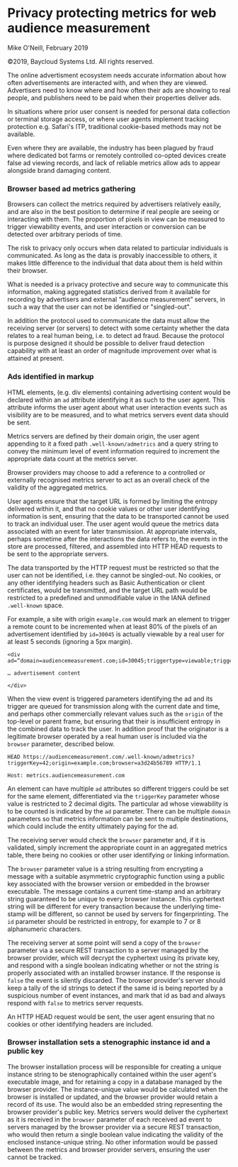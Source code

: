 # Privacy protecting metrics for web audience measurement 

Mike O'Neill, February 2019

©2019, Baycloud Systems Ltd. All rights reserved.

The online advertisment ecosystem needs accurate information about how often advertisements are interacted with,
and when they are viewed. Advertisers need to know where and how often their ads are showing to real people, 
and publishers need to be paid when their properties deliver ads.

In situations where prior user consent is needed for personal data collection or terminal storage access,
or where user agents implement tracking protection e.g. Safari's ITP, 
traditional cookie-based methods may not be available. 

Even where they are available, the industry has been plagued by fraud where dedicated bot farms or remotely controlled co-opted devices 
create false ad viewing records, and lack of reliable metrics allow ads to appear alongside brand damaging content. 


### Browser based ad metrics gathering

Browsers can collect the metrics required by advertisers relatively easily,
and are also in the best position to determine if real people are seeing or interacting with them.
The proportion of pixels in view can be measured to trigger viewability events, and user interaction or conversion can be detected
over arbitrary periods of time.  

The risk to privacy only occurs when data related to particular individuals is communicated. 
As long as the data is provably inaccessible to others, it makes little difference to the individual that data about them is held within their browser.

What is needed is a privacy protective and secure way to communicate this information, 
making aggregated statistics derived from it available for recording
by advertisers and external “audience measurement” servers, in such a way that the user can not be identified or "singled-out".

In addition the protocol used to communicate the data must allow the receiving server (or servers) to detect with some certainty 
whether the data relates to a real human being, i.e. to detect ad fraud.
Because the protocol is purpose designed it should be possible to deliver fraud detection capability with at least an 
order of magnitude improvement over what is attained at present.

### Ads identified in markup

HTML elements, (e.g. div elements) containing advertising content would be declared within an `ad` attribute identifying it as such to the user agent. 
This attribute informs the user agent about what user interaction events such as visibility are to be measured, and to what metrics servers
event data should be sent. 

Metrics servers are defined by their domain origin, the user agent appending to it a fixed path `.well-known/admetrics` and a query string 
to convey the minimum level of event information required to increment the appropriate data count at the metrics server.

Browser providers may choose to add a reference to a controlled or externally recognised metrics 
server to act as an overall check of the validity of the aggregated metrics.

User agents ensure that the target URL is formed by limiting the entropy delivered within it, 
and that no cookie values or other user identifying information is sent, 
ensuring that the data to be transported cannot be used to track an individual user. 
The user agent would queue the metrics data associated with an event for later transmission.
At appropriate intervals, 
perhaps sometime after the interactions the data refers to, 
the events in the store are processed, filtered, and assembled into HTTP HEAD requests to be sent to the appropriate servers.

The data transported by the HTTP request must be restricted so that the user can not be identified, 
i.e. they cannot be singled-out. 
No cookies, or any other identifying headers such as Basic Authentication or client certificates, would be transmitted, 
and the target URL path would be restricted to a predefined and unmodifiable value in the IANA defined `.well-known` space.

For example, a site with origin `example.com` would mark an element to trigger a remote count to be incremented when at least 80% of the pixels of 
an advertisement identified by `id=30045`
is actually viewable by a real user for at least 5 seconds (ignoring a 5px margin).

```
<div ad=“domain=audiencemeasurement.com;id=30045;triggertype=viewable;triggerKey=42;margin=5px;threshold=0.8;after=5000“>

… advertisement content

</div>
```

When the view event is triggered parameters identifying the ad and its trigger are queued for transmission
along with the current date and time, and perhaps other commercially relevant values such as the `origin` of the top-level or parent frame, 
but ensuring that their is insufficient entropy in the combined data to track the user. 
In addition proof that the originator is a legitimate browser operated by a real human user is included via the `browser` parameter, 
described below.

```
HEAD https://audiencemeasurement.com/.well-known/admetrics?triggerKey=42;origin=example.com;browser=a3d24b56789 HTTP/1.1

Host: metrics.audiencemeasurement.com
```

An element can have multiple `ad` attributes so different triggers could be set for the same element, 
differentiated via the `triggerKey` parameter whose value is restricted to 2 decimal digits. 
The particular ad whose viewability is to be counted is indicated by the `ad` parameter. 
There can be multiple `domain` parameters so that metrics information can be sent to multiple destinations,
which could include the entity ultimately paying for the ad.


The receiving server would check the `browser` parameter and, if it is validated, 
simply increment the appropriate count in an aggregated metrics table, 
there being no cookies or other user identifying or linking information.

The `browser` parameter value is a string resulting from encrypting a 
message with a suitable asymmetric cryptographic function using a public key associated with the browser version
or embedded in the browser executable.
The message contains a current time-stamp and an arbitrary string guaranteed to be unique to every browser instance.
This cyphertext string will be different for every transaction because the underlying time-stamp will be different, 
so cannot be used by servers for fingerprinting.
The `id` parameter should be restricted in entropy, for example to 7 or 8 alphanumeric characters. 

The receiving server at some point will send a copy of the `browser` parameter 
via a secure REST transaction to a server managed by the browser provider, 
which will decrypt the cyphertext using its private key, 
and respond with a single boolean indicating whether or not the string is properly associated with an installed browser instance.
If the response is `false` the event is silently discarded. 
The browser provider's server should keep a tally of the id strings to detect if the same id is being reported by a suspicious number of event instances,
and mark that id as bad and always respond with `false` to metrics server requests. 

An HTTP HEAD request would be sent, the user agent ensuring that no cookies or other identifying headers are included.




### Browser installation sets a stenographic instance id and a public key

The browser installation process will be responsible for creating a unique instance string 
to be stenographically contained within the user agent's executable image, 
and for retaining a copy in a database managed by the browser provider. 
The instance-unique value would be calculated when the browser is installed or updated, 
and the browser provider would retain a record of its use. 
The would also be an embedded string representing the browser provider's public key.
Metrics servers would deliver the cyphertext as it is received in the `browser` parameter
of each received ad event to servers managed by the browser provider via a secure REST transaction, 
who would then return a single boolean value indicating the validity of the enclosed instance-unique string.
No other information would be passed between the metrics and browser provider servers, ensuring the user cannot be tracked.





 

